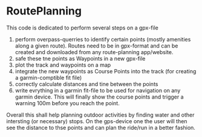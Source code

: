 # RoutePlanning

This code is dedicated to perform several steps on a gpx-file
1) perform overpass-querries to identify certain points (mostly amenities along a given route). Routes need to be in gpx-format and can be created and downloaded from any route-planning app/website.
2) safe these tne points as Waypoints in a new gpx-file
3) plot the track and waypoints on a map
4) integrate the new waypoints as Course Points into the track (for creating a garmin-comptible fit file)
5) correctly calculate distances and tine between the points
6) write evrything in a garmin fit-file to be used for navigation on any garmin device. This will finally show the course points and trigger a warning 100m before you reach the point.

Overall this shall help planning outdoor activities by finding water and other intersting (or necessary) stops. On the gps-device one the user will then see the distance to thse points and can plan the ride/run in a better fashion. 
